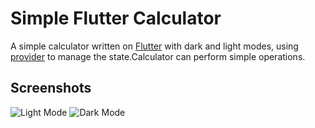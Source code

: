 # Simple Flutter Calculator

A simple calculator written on [Flutter](https://flutter.dev/) with dark and light modes, using [provider](https://pub.dev/packages/provider) to manage the state.Calculator can perform simple operations.

## Screenshots

![Light Mode](https://github.com/user-attachments/assets/65fca7c4-3dc1-4fb9-a00d-68427013ca44)
![Dark Mode](https://github.com/user-attachments/assets/fa0c53ea-8fd2-4ac6-95b0-bafb187b4961)
